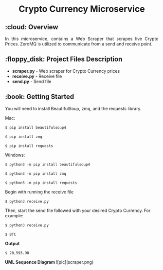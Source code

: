 <h1 align="center"> Crypto Currency Microservice </h1>
<!-- OVERVIEW -->
<h2 id="overview"> :cloud: Overview</h2>

<p align="justify"> 
  In this microservice, contains a Web Scraper that scrapes live Crypto Prices. ZeroMQ is utilized to communicate from a send and receive point.
</p>


<!-- PROJECT FILES DESCRIPTION -->
<h2 id="project-files-description"> :floppy_disk: Project Files Description</h2>

<ul>
  <li><b>scraper.py</b> - Web scraper for Crypto Currency prices</li>
  <li><b>receive.py</b> - Receive file  </li>
  <li><b>send.py</b> - Send file </li>
</ul>


<!-- GETTING STARTED -->
<h2 id="getting-started"> :book: Getting Started</h2>
You will need to install BeautifulSoup, zmq, and the requests library.

Mac:
<pre><code>$ pip install beautifulsoup4</code></pre>
<pre><code>$ pip install zmq</code></pre>
<pre><code>$ pip install requests</code></pre>

Windows:
<pre><code>$ python3 -m pip install beautifulsoup4</code></pre>
<pre><code>$ python3 -m pip install zmq</code></pre>
<pre><code>$ python3 -m pip install requests</code></pre>

<p>Begin with running the receive file</p>
<pre><code>$ python3 receive.py</code></pre>

<p>Then, start the send file followed with your desired Crypto Currency. For example:</p>
<pre><code>$ python3 receive.py</code></pre>
<pre><code>$ BTC</code></pre>
<b> Output </b>
<pre><code>$ 20,593.90 </code></pre>
<b> UML Sequence Diagram </b>
![pic](scraper.png)
